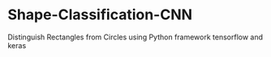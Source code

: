 # Shape-Classification-CNN
Distinguish Rectangles from Circles using Python framework tensorflow and keras
